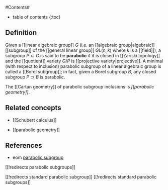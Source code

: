 
#Contents#
* table of contents
{:toc}

## Definition

Given a [[linear algebraic group]] $G$ (i.e. an [[algebraic group|algebraic]] [[subgroup]] of the [[general linear group]] $GL(n,k)$ where $k$ is a [[field]]), a subgroup $P\subset G$ is said to be __parabolic__ if it is closed in [[Zariski topology]] and the [[quotient]] variety $G/P$ is [[projective variety|projective]]. A minimal (with respect to inclusion) parabolic subgroup of a linear algebraic group is called a [[Borel subgroup]]; in fact, given a Borel subgroup $B$, any closed subgroup $P\supset B$ is parabolic.  

The [[Cartan geometry]] of parabolic subgroup inclusions is _[[parabolic geometry]]_.

## Related concepts

* [[Schubert calculus]]

* [[parabolic geometry]]

## References

* eom [parabolic subgroup](http://eom.springer.de/p/p071270.htm)

[[!redirects parabolic subgroups]]

[[!redirects standard parabolic subgroup]]
[[!redirects standard parabolic subgroups]]